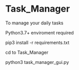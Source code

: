 # Task_Manager
To manage your daily tasks

Python3.7+ enviroment required

pip3 install -r requirements.txt

cd to Task_Manager

python3 task_manager_gui.py
